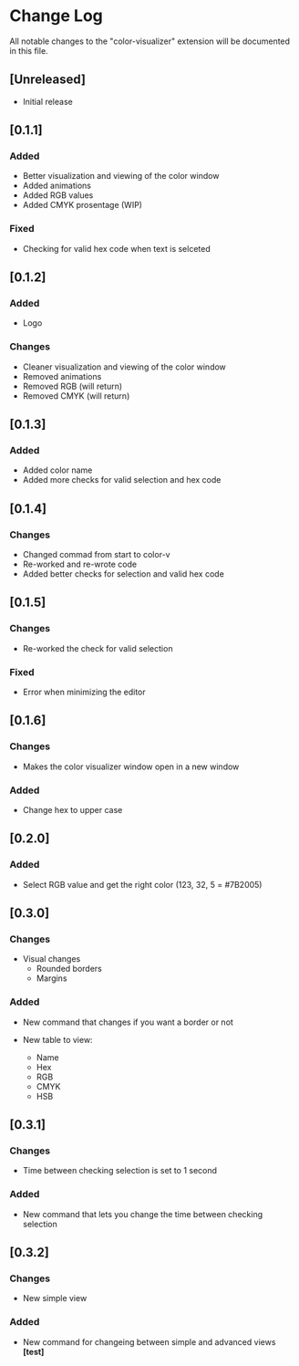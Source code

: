 # Change Log

All notable changes to the "color-visualizer" extension will be documented in this file.

## [Unreleased]

- Initial release

## [0.1.1]

### Added

- Better visualization and viewing of the color window
- Added animations
- Added RGB values
- Added CMYK prosentage (WIP)

### Fixed

- Checking for valid hex code when text is selceted

## [0.1.2]

### Added

- Logo

### Changes

- Cleaner visualization and viewing of the color window
- Removed animations
- Removed RGB (will return)
- Removed CMYK (will return)

## [0.1.3]

### Added

- Added color name
- Added more checks for valid selection and hex code

## [0.1.4]

### Changes

- Changed commad from start to color-v
- Re-worked and re-wrote code
- Added better checks for selection and valid hex code

## [0.1.5]

### Changes

- Re-worked the check for valid selection

### Fixed

- Error when minimizing the editor

## [0.1.6]

### Changes

- Makes the color visualizer window open in a new window

### Added

- Change hex to upper case

## [0.2.0]

### Added

- Select RGB value and get the right color (123, 32, 5 = #7B2005)

## [0.3.0]

### Changes

- Visual changes
  - Rounded borders
  - Margins

### Added

- New command that changes if you want a border or not

- New table to view:
  - Name
  - Hex
  - RGB
  - CMYK
  - HSB

## [0.3.1]

### Changes

- Time between checking selection is set to 1 second

### Added

- New command that lets you change the time between checking selection

## [0.3.2]

### Changes

- New simple view

### Added

- New command for changeing between simple and advanced views **[test]**